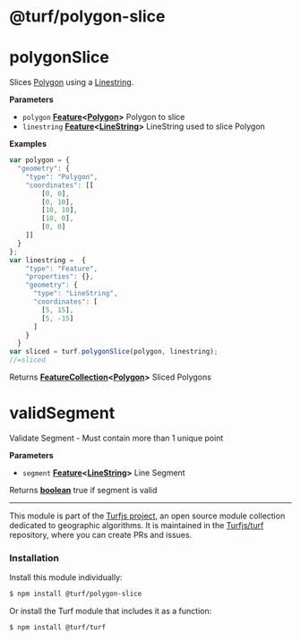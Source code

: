 # @turf/polygon-slice

# polygonSlice

Slices [Polygon](http://geojson.org/geojson-spec.html#polygon) using a [Linestring](Linestring).

**Parameters**

-   `polygon` **[Feature](http://geojson.org/geojson-spec.html#feature-objects)&lt;[Polygon](http://geojson.org/geojson-spec.html#polygon)>** Polygon to slice
-   `linestring` **[Feature](http://geojson.org/geojson-spec.html#feature-objects)&lt;[LineString](http://geojson.org/geojson-spec.html#linestring)>** LineString used to slice Polygon

**Examples**

```javascript
var polygon = {
  "geometry": {
    "type": "Polygon",
    "coordinates": [[
        [0, 0],
        [0, 10],
        [10, 10],
        [10, 0],
        [0, 0]
    ]]
  }
};
var linestring =  {
    "type": "Feature",
    "properties": {},
    "geometry": {
      "type": "LineString",
      "coordinates": [
        [5, 15],
        [5, -15]
      ]
    }
  }
var sliced = turf.polygonSlice(polygon, linestring);
//=sliced
```

Returns **[FeatureCollection](http://geojson.org/geojson-spec.html#feature-collection-objects)&lt;[Polygon](http://geojson.org/geojson-spec.html#polygon)>** Sliced Polygons

# validSegment

Validate Segment - Must contain more than 1 unique point

**Parameters**

-   `segment` **[Feature](http://geojson.org/geojson-spec.html#feature-objects)&lt;[LineString](http://geojson.org/geojson-spec.html#linestring)>** Line Segment

Returns **[boolean](https://developer.mozilla.org/en-US/docs/Web/JavaScript/Reference/Global_Objects/Boolean)** true if segment is valid

<!-- This file is automatically generated. Please don't edit it directly:
if you find an error, edit the source file (likely index.js), and re-run
./scripts/generate-readmes in the turf project. -->

---

This module is part of the [Turfjs project](http://turfjs.org/), an open source
module collection dedicated to geographic algorithms. It is maintained in the
[Turfjs/turf](https://github.com/Turfjs/turf) repository, where you can create
PRs and issues.

### Installation

Install this module individually:

```sh
$ npm install @turf/polygon-slice
```

Or install the Turf module that includes it as a function:

```sh
$ npm install @turf/turf
```
